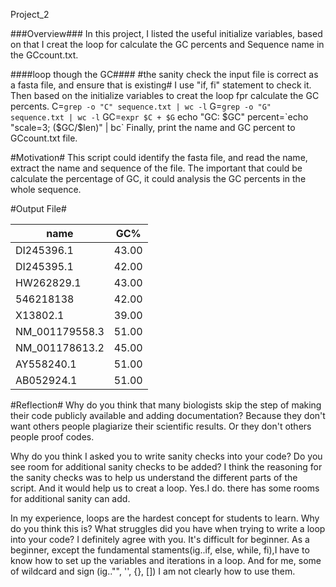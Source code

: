 Project_2

###Overview###
In this project, I listed the useful initialize variables, based on that I creat the loop for calculate the GC percents and Sequence name in the GCcount.txt.

####loop though the GC####
#the sanity check the input file is correct as a fasta file, and ensure that is existing#
I use "if, fi" statement to check it. Then based on the initialize variables to creat the loop fpr calculate the GC percents.
C=`grep -o "C" sequence.txt | wc -l`
G=`grep -o "G" sequence.txt | wc -l`
GC=`expr $C + $G`
echo "GC: $GC"
percent=`echo "scale=3; ($GC/$len)" | bc`
Finally, print the name and GC percent to GCcount.txt file.

#Motivation#
This script could identify the fasta file, and read the name, extract the name and sequence of the file. The important that could be calculate the percentage of GC, it could analysis the GC percents in the whole sequence.

#Output File#

| name           | GC%   |
|----------------|-------|
| DI245396.1     | 43.00 |
| DI245395.1     | 42.00 |
| HW262829.1     | 43.00 |
| 546218138      | 42.00 |
| X13802.1       | 39.00 |
| NM_001179558.3 | 51.00 |
| NM_001178613.2 | 45.00 |
| AY558240.1     | 51.00 |
| AB052924.1     | 51.00 |

#Reflection#
Why do you think that many biologists skip the step of making their code publicly available and adding documentation?
Because they don't want others people plagiarize their scientific results. Or they don't others people proof codes.

Why do you think I asked you to write sanity checks into your code? Do you see room for additional sanity checks to be added?
I think the reasoning for the sanity checks was to help us understand the different parts of the script. And it would help us to creat a loop.
Yes.I do. there has some rooms for additional sanity can add. 

In my experience, loops are the hardest concept for students to learn. Why do you think this is? What struggles did you have when trying to write a loop into your code?
I definitely agree with you. It's difficult for beginner. As a beginner, except the fundamental staments(ig..if, else, while, fi),I have to know how to set up the variables and iterations in a loop.
And for me, some of wildcard and sign (ig.."", '', {}, []) I am not clearly how to use them. 
  
